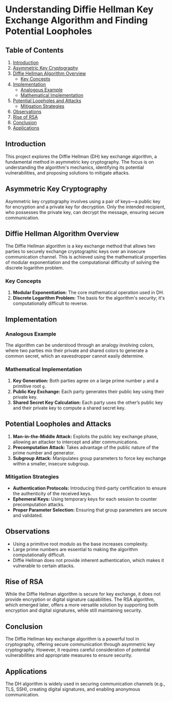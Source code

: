 # Understanding Diffie Hellman Key Exchange Algorithm and Finding Potential Loopholes

## Table of Contents

1. [Introduction](#introduction)
2. [Asymmetric Key Cryptography](#asymmetric-key-cryptography)
3. [Diffie Hellman Algorithm Overview](#diffie-hellman-algorithm-overview)
   - [Key Concepts](#key-concepts)
4. [Implementation](#implementation)
   - [Analogous Example](#analogous-example)
   - [Mathematical Implementation](#mathematical-implementation)
5. [Potential Loopholes and Attacks](#potential-loopholes-and-attacks)
   - [Mitigation Strategies](#mitigation-strategies)
6. [Observations](#observations)
7. [Rise of RSA](#rise-of-rsa)
8. [Conclusion](#conclusion)
9. [Applications](#applications)


## Introduction

This project explores the Diffie Hellman (DH) key exchange algorithm, a fundamental method in asymmetric key cryptography. The focus is on understanding the algorithm's mechanics, identifying its potential vulnerabilities, and proposing solutions to mitigate attacks.

## Asymmetric Key Cryptography

Asymmetric key cryptography involves using a pair of keys—a public key for encryption and a private key for decryption. Only the intended recipient, who possesses the private key, can decrypt the message, ensuring secure communication.

## Diffie Hellman Algorithm Overview

The Diffie Hellman algorithm is a key exchange method that allows two parties to securely exchange cryptographic keys over an insecure communication channel. This is achieved using the mathematical properties of modular exponentiation and the computational difficulty of solving the discrete logarithm problem.

### Key Concepts

1. **Modular Exponentiation:** The core mathematical operation used in DH.
2. **Discrete Logarithm Problem:** The basis for the algorithm's security; it's computationally difficult to reverse.

## Implementation

### Analogous Example

The algorithm can be understood through an analogy involving colors, where two parties mix their private and shared colors to generate a common secret, which an eavesdropper cannot easily determine.

### Mathematical Implementation

1. **Key Generation:** Both parties agree on a large prime number `p` and a primitive root `g`.
2. **Public Key Exchange:** Each party generates their public key using their private key.
3. **Shared Secret Key Calculation:** Each party uses the other’s public key and their private key to compute a shared secret key.

## Potential Loopholes and Attacks

1. **Man-in-the-Middle Attack:** Exploits the public key exchange phase, allowing an attacker to intercept and alter communications.
2. **Precomputation Attack:** Takes advantage of the public nature of the prime number and generator.
3. **Subgroup Attack:** Manipulates group parameters to force key exchange within a smaller, insecure subgroup.

### Mitigation Strategies

- **Authentication Protocols:** Introducing third-party certification to ensure the authenticity of the received keys.
- **Ephemeral Keys:** Using temporary keys for each session to counter precomputation attacks.
- **Proper Parameter Selection:** Ensuring that group parameters are secure and validated.

## Observations

- Using a primitive root modulo as the base increases complexity.
- Large prime numbers are essential to making the algorithm computationally difficult.
- Diffie Hellman does not provide inherent authentication, which makes it vulnerable to certain attacks.

## Rise of RSA

While the Diffie Hellman algorithm is secure for key exchange, it does not provide encryption or digital signature capabilities. The RSA algorithm, which emerged later, offers a more versatile solution by supporting both encryption and digital signatures, while still maintaining security.

## Conclusion

The Diffie Hellman key exchange algorithm is a powerful tool in cryptography, offering secure communication through asymmetric key cryptography. However, it requires careful consideration of potential vulnerabilities and appropriate measures to ensure security.

## Applications

The DH algorithm is widely used in securing communication channels (e.g., TLS, SSH), creating digital signatures, and enabling anonymous communication.


